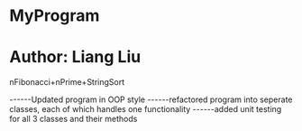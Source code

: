 # MyProgram
# Author: Liang Liu
nFibonacci+nPrime+StringSort

------Updated program in OOP style
------refactored program into seperate classes, each of which handles one functionality 
------added unit testing for all 3 classes and their methods

